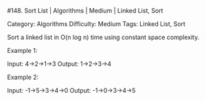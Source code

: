 #148. Sort List | Algorithms | Medium | Linked List, Sort

Category: Algorithms
Difficulty: Medium
Tags: Linked List, Sort

Sort a linked list in O(n log n) time using constant space complexity.

Example 1:


Input: 4->2->1->3
Output: 1->2->3->4


Example 2:


Input: -1->5->3->4->0
Output: -1->0->3->4->5

